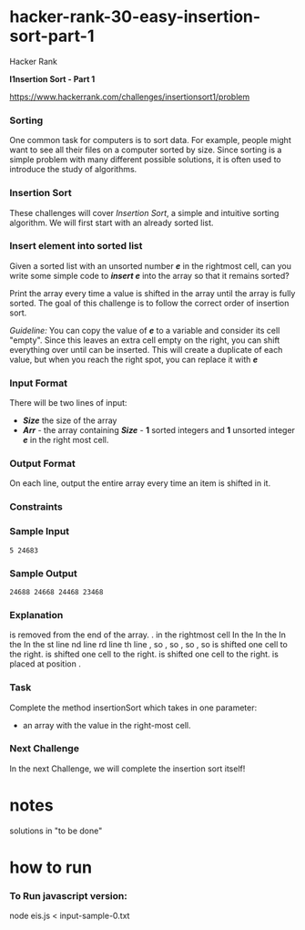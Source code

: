 # hacker-rank-30-easy-insertion-sort-part-1

Hacker Rank

**I1nsertion Sort - Part 1**

https://www.hackerrank.com/challenges/insertionsort1/problem

### **Sorting**
One common task for computers is to sort data. For example, people might want to see all their files on a computer sorted by size.  Since sorting is a simple problem with many different possible solutions, it is often used to introduce the study of algorithms.

### **Insertion Sort**
These challenges will cover *Insertion Sort*, a simple and intuitive sorting algorithm.  We will first start with an already sorted list.

### **Insert element into sorted list**
Given a sorted list with an unsorted number ***e*** in the rightmost cell, can you write some simple code to ***insert e*** into the array so that it remains sorted?

Print the array every time a value is shifted in the array until the array is fully sorted.  The goal of this challenge is to follow the correct order of insertion sort.

*Guideline:* You can copy the value of ***e*** to a variable and consider its cell "empty".  Since this leaves an extra cell empty on the right, you can shift everything over until can be inserted.  This will create a duplicate of each value, but when you reach the right spot, you can replace it with ***e***

### **Input Format**
There will be two lines of input: 
- ***Size*** the size of the array
- ***Arr*** - the array containing ***Size*** - **1** sorted integers and **1** unsorted integer ***e*** in the right most cell.

### **Output Format**
On each line, output the entire array every time an item is shifted in it.

### **Constraints**

### **Sample Input**

```
5 24683
```

### **Sample Output**

```
24688 24668 24468 23468
```

### **Explanation**

is removed from the end of the array.
.
in the rightmost cell
  In the In the In the In the
st line nd line rd line th line
, so , so , so
, so
is shifted one cell to the right. is shifted one cell to the right. is shifted one cell to the right.
is placed at position .

### **Task**

Complete the method insertionSort which takes in one parameter: 

- an array with the value in the right-most cell.

### **Next Challenge**

In the next Challenge, we will complete the insertion sort itself!

# **notes**

solutions in "to be done" 

# **how to run**

### **To Run javascript version:**

node eis.js < input-sample-0.txt 

